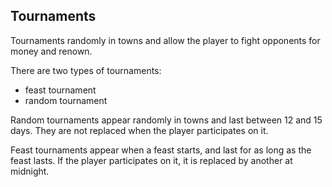## Tournaments

Tournaments randomly in towns and allow the player to fight opponents for money
and renown.


There are two types of tournaments:
- feast tournament
- random tournament

Random tournaments appear randomly in towns and last between 12 and 15 days.
They are not replaced when the player participates on it.

Feast tournaments appear when a feast starts, and last for as long as the feast lasts.
If the player participates on it, it is replaced by another at midnight.
